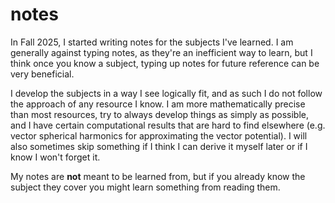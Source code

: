 # notes
In Fall 2025, I started writing notes for the subjects I've learned.
I am generally against typing notes, as they're an inefficient way to learn, but I
think once you know a subject, typing up notes for future reference can be very beneficial.

I develop the subjects in a way I see logically fit, and as such I do not follow
the approach of any resource I know. I am more mathematically precise than
most resources, try to always develop things as simply as possible, and I have 
certain computational results that are hard to find
elsewhere (e.g. vector spherical harmonics for approximating the vector potential).
I will also sometimes skip something if I think I can derive it myself later or if I know I
won't forget it. 

My notes are **not** meant to be learned from, but if you already know the subject
they cover you might learn something from reading them.
